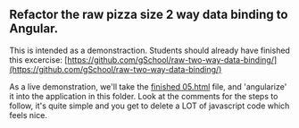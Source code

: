 ## Refactor the raw pizza size 2 way data binding to Angular. 

This is intended as a demonstraction. Students should already have finished this excercise: [https://github.com/gSchool/raw-two-way-data-binding/](https://github.com/gSchool/raw-two-way-data-binding/)

As a live demonstration, we'll take the [finished 05.html](https://github.com/gSchool/raw-two-way-data-binding/blob/tb-solution/05.html) file, and 'angularize' it into the application in this folder. Look at the comments for the  steps to follow, it's quite simple and you get to delete a LOT of javascript code which feels nice. 